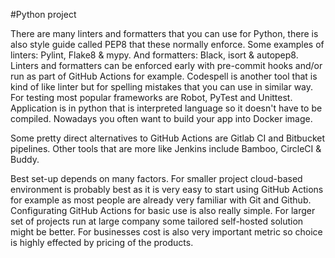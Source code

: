 #Python project

There are many linters and formatters that you can use for Python, there is also style guide called PEP8 that these normally enforce.
Some examples of linters: Pylint, Flake8 & mypy. And formatters: Black, isort & autopep8. Linters and formatters can be enforced early with pre-commit hooks and/or run as part of GitHub Actions for example. Codespell is another tool that is kind of like linter but for spelling mistakes that you can use in similar way. For testing most popular frameworks are Robot, PyTest and Unittest. Application is in python that is interpreted language so it doesn't have to be compiled. Nowadays you often want to build your app into Docker image.

Some pretty direct alternatives to GitHub Actions are Gitlab CI and Bitbucket pipelines. Other tools that are more like Jenkins include Bamboo, CircleCI & Buddy.

Best set-up depends on many factors. For smaller project cloud-based environment is probably best as it is very easy to start using GitHub Actions for example as most people are already very familiar with Git and Github. Configurating GitHub Actions for basic use is also really simple. For larger set of projects run at large company some tailored self-hosted solution might be better. For businesses cost is also very important metric so choice is highly effected by pricing of the products.
